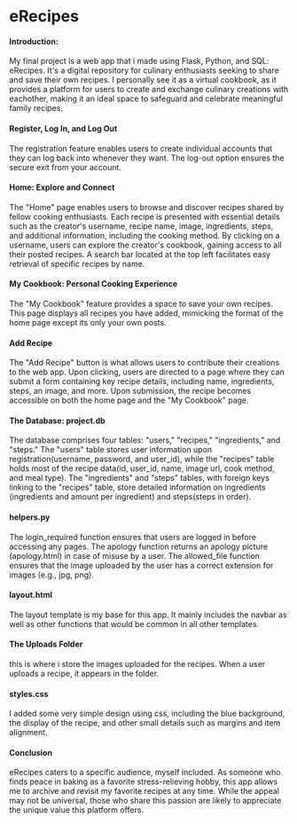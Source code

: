 # eRecipes

#### Introduction:
My final project is a web app that i made using Flask, Python, and SQL: eRecipes. It's a digital repository for culinary enthusiasts seeking to share and save their own recipes. I personally see it as a virtual cookbook, as it provides a platform for users to create and exchange culinary creations with eachother, making it an ideal space to safeguard and celebrate meaningful family recipes.

#### Register, Log In, and Log Out
The registration feature enables users to create individual accounts that they can log back into whenever they want. The log-out option ensures the secure exit from your account.

#### Home: Explore and Connect
The "Home" page enables users to browse and discover recipes shared by fellow cooking enthusiasts. Each recipe is presented with essential details such as the creator's username, recipe name, image, ingredients, steps, and additional information, including the cooking method. By clicking on a username, users can explore the creator's cookbook, gaining access to all their posted recipes. A search bar located at the top left facilitates easy retrieval of specific recipes by name.

#### My Cookbook: Personal Cooking Experience
The "My Cookbook" feature provides a space to save your own recipes. This page displays all recipes you have added, mimicking the format of the home page except its only your own posts.

#### Add Recipe
The "Add Recipe" button is what allows users to contribute their creations to the web app. Upon clicking, users are directed to a page where they can submit a form containing key recipe details, including name, ingredients, steps, an image, and more. Upon submission, the recipe becomes accessible on both the home page and the "My Cookbook" page.

#### The Database: project.db
The database comprises four tables: "users," "recipes," "ingredients," and "steps." The "users" table stores user information upon registration(username, password, and user_id), while the "recipes" table holds most of the recipe data(id, user_id, name, image url, cook method, and meal type). The "ingredients" and "steps" tables, with foreign keys linking to the "recipes" table, store detailed information on ingredients (ingredients and amount per ingredient) and steps(steps in order).

#### helpers.py
The login_required function ensures that users are logged in before accessing any pages. The apology function returns an apology picture (apology.html) in case of misuse by a user. The allowed_file function ensures that the image uploaded by the user has a correct extension for images (e.g., jpg, png).

#### layout.html
The layout template is my base for this app. It mainly includes the navbar as well as other functions that would be common in all other templates.

#### The Uploads Folder
this is where i store the images uploaded for the recipes. When a user uploads a recipe, it appears in the folder.

#### styles.css
I added some very simple design using css, including the blue background, the display of the recipe, and other small details such as margins and item alignment.

#### Conclusion
eRecipes caters to a specific audience, myself included. As someone who finds peace in baking as a favorite stress-relieving hobby, this app allows me to archive and revisit my favorite recipes at any time. While the appeal may not be universal, those who share this passion are likely to appreciate the unique value this platform offers.
